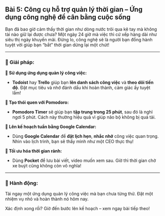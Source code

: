 ## Bài 5: Công cụ hỗ trợ quản lý thời gian – Ứng dụng công nghệ để cân bằng cuộc sống

Bạn đã bao giờ cảm thấy thời gian như dòng nước trôi qua kẽ tay mà không tài nào giữ lại được chưa? Một ngày 24 giờ mà việc thì cứ xếp hàng dài như siêu thị ngày khuyến mãi. Đừng lo, công nghệ sẽ là người bạn đồng hành tuyệt vời giúp bạn “bắt” thời gian dừng lại một chút!

---

### 📌 Giải pháp:

**🔹 Sử dụng ứng dụng quản lý công việc:**
- **Todoist** hay **Trello** giúp bạn **lên danh sách công việc** và **theo dõi tiến độ**. Đặt mục tiêu và nhớ đánh dấu khi hoàn thành, cảm giác ấy tuyệt lắm!

**🔹 Tạo thói quen với Pomodoro:**
- **Pomodoro Timer** sẽ giúp bạn **tập trung trong 25 phút**, sau đó là nghỉ ngơi 5 phút. Cách này thường hiệu quả vì giúp não bộ không bị quá tải.

**🔹 Lên kế hoạch tuần bằng Google Calendar:**
- Dùng **Google Calendar** để **đặt lịch hẹn**, **nhắc nhở** công việc quan trọng. Nhìn vào lịch trình, bạn sẽ thấy mình như một CEO thực thụ!

**🔹 Tối ưu hóa thời gian rảnh:**
- Dùng **Pocket** để lưu bài viết, video muốn xem sau. Giờ thì thời gian chờ xe buýt cũng không còn vô nghĩa!

---

### 🚀 Hành động:

Tải ngay một ứng dụng quản lý công việc mà bạn chưa từng thử. Đặt một nhiệm vụ nhỏ và hoàn thành nó hôm nay. 

Xác định xong rồi? Giờ đến bước lên kế hoạch – xem ngay bài tiếp theo!